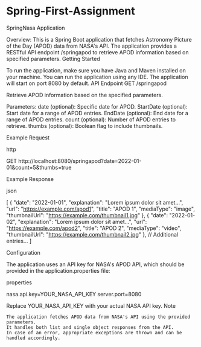 # Spring-First-Assignment

SpringNasa Application

Overview:
This is a Spring Boot application that fetches Astronomy Picture of the Day (APOD) data from NASA's API. The application provides a RESTful API endpoint /springapod to retrieve APOD information based on specified parameters.
Getting Started

To run the application, make sure you have Java and Maven installed on your machine. You can run the application using any IDE.
The application will start on port 8080 by default.
API Endpoint
GET /springapod

Retrieve APOD information based on the specified parameters.

Parameters:
    date (optional): Specific date for APOD.
    StartDate (optional): Start date for a range of APOD entries.
    EndDate (optional): End date for a range of APOD entries.
    count (optional): Number of APOD entries to retrieve.
    thumbs (optional): Boolean flag to include thumbnails.

Example Request

http

GET http://localhost:8080/springapod?date=2022-01-01&count=5&thumbs=true

Example Response

json

[
  {
    "date": "2022-01-01",
    "explanation": "Lorem ipsum dolor sit amet...",
    "url": "https://example.com/apod1",
    "title": "APOD 1",
    "mediaType": "image",
    "thumbnailUrl": "https://example.com/thumbnail1.jpg"
  },
  {
    "date": "2022-01-02",
    "explanation": "Lorem ipsum dolor sit amet...",
    "url": "https://example.com/apod2",
    "title": "APOD 2",
    "mediaType": "video",
    "thumbnailUrl": "https://example.com/thumbnail2.jpg"
  },
  // Additional entries...
]

Configuration

The application uses an API key for NASA's APOD API, which should be provided in the application.properties file:

properties

nasa.api.key=YOUR_NASA_API_KEY
server.port=8080

Replace YOUR_NASA_API_KEY with your actual NASA API key.
Note

    The application fetches APOD data from NASA's API using the provided parameters.
    It handles both list and single object responses from the API.
    In case of an error, appropriate exceptions are thrown and can be handled accordingly.
